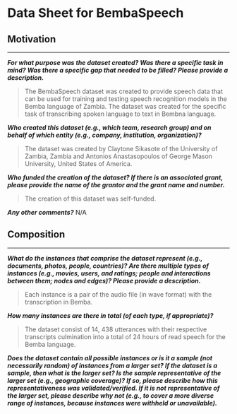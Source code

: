 # Data Sheet for BembaSpeech 

## Motivation
-------------

***For what purpose was the dataset created? Was there a specific task in mind? Was there a specific gap that needed to be filled? Please provide a description.***

> The BembaSpeech dataset was created to provide speech data that can be used for training and testing speech recognition models in the Bemba language of Zambia. The dataset was created for the specific task of transcribing spoken language to text in Bembna language.

***Who created this dataset (e.g., which team, research group) and on behalf of which entity (e.g., company, institution, organization)?***

> The dataset was created by Claytone Sikasote of the University of Zambia, Zambia and Antonios Anastasopoulos of George Mason University, United States of America.

***Who funded the creation of the dataset? If there is an associated grant, please provide the name of the grantor and the grant name and number.***

> The creation of this dataset was self-funded.

***Any other comments?*** N/A

## Composition
--------------

***What do the instances that comprise the dataset represent (e.g., documents, photos, people, countries)? Are there multiple types of instances (e.g., movies, users, and ratings; people and interactions between them; nodes and edges)? Please provide a description.***

> Each instance is a pair of the audio file (in wave format) with the transcription in Bemba.

***How many instances are there in total (of each type, if appropriate)?***

> The dataset consist of 14, 438 utterances with their respective transcripts culmination into a total of 24 hours of read speech for the Bemba language.

***Does the dataset contain all possible instances or is it a sample (not necessarily random) of instances from a larger set? If the dataset is a sample, then what is the larger set? Is the sample representative of the larger set (e.g., geographic coverage)? If so, please describe how this representativeness was validated/verified. If it is not representative of the larger set, please describe why not (e.g., to cover a more diverse range of instances, because instances were withheld or unavailable).***




